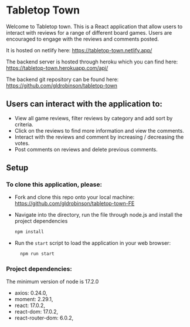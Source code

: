 # Tabletop Town

Welcome to Tabletop town. This is a React application that allow users to interact with reviews for a range of different board games. Users are encouraged to engage with the reviews and comments posted.

It is hosted on netlify here: https://tabletop-town.netlify.app/

The backend server is hosted through heroku which you can find here: https://tabletop-town.herokuapp.com/api/

The backend git repository can be found here: https://github.com/gldrobinson/tabletop-town

## Users can interact with the application to:

- View all game reviews, filter reviews by category and add sort by criteria.
- Click on the reviews to find more information and view the comments.
- Interact with the reviews and comment by increasing / decreasing the votes.
- Post comments on reviews and delete previous comments.


## Setup

### To clone this application, please:

- Fork and clone this repo onto your local machine: https://github.com/gldrobinson/tabletop-town-FE
- Navigate into the directory, run the file through node.js and install the project dependencies
  ```sh
  npm install
  ```


- Run the `start` script to load the application in your web browser:

  ```sh
    npm run start
  ```

### Project dependencies:
The minimum version of node is 17.2.0 
- axios: 0.24.0,
- moment: 2.29.1,
- react: 17.0.2,
- react-dom: 17.0.2,
- react-router-dom: 6.0.2,
